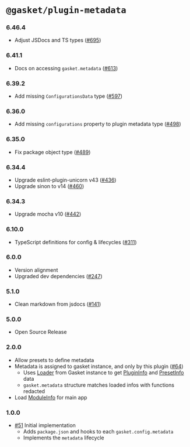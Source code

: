 # `@gasket/plugin-metadata`

### 6.46.4

- Adjust JSDocs and TS types ([#695])

### 6.41.1

- Docs on accessing `gasket.metadata` ([#613])

### 6.39.2

- Add missing `ConfigurationsData` type ([#597])

### 6.36.0

- Add missing `configurations` property to plugin metadata type ([#498])

### 6.35.0

- Fix package object type ([#489])

### 6.34.4

- Upgrade eslint-plugin-unicorn v43 ([#436])
- Upgrade sinon to v14 ([#460])

### 6.34.3

- Upgrade mocha v10 ([#442])

### 6.10.0

- TypeScript definitions for config & lifecycles ([#311])

### 6.0.0

- Version alignment
- Upgraded dev dependencies ([#247])

### 5.1.0

- Clean markdown from jsdocs ([#141])

### 5.0.0

- Open Source Release

### 2.0.0

- Allow presets to define metadata
- Metadata is assigned to gasket instance, and only by this plugin ([#64])
  - Uses [Loader] from Gasket instance to get [PluginInfo] and [PresetInfo] data
  - `gasket.metadata` structure matches loaded infos with functions redacted
- Load [ModuleInfo] for main app

### 1.0.0

- [#51] Initial implementation
  - Adds `package.json` and hooks to each `gasket.config.metadata`
  - Implements the `metadata` lifecycle


[#51]: https://github.com/godaddy/gasket/pull/51
[#64]: https://github.com/godaddy/gasket/pull/64
[#141]: https://github.com/godaddy/gasket/pull/141
[#247]: https://github.com/godaddy/gasket/pull/247
[#311]: https://github.com/godaddy/gasket/pull/311
[#436]: https://github.com/godaddy/gasket/pull/436
[#442]: https://github.com/godaddy/gasket/pull/442
[#460]: https://github.com/godaddy/gasket/pull/460
[#489]: https://github.com/godaddy/gasket/pull/489
[#498]: https://github.com/godaddy/gasket/pull/498
[#597]: https://github.com/godaddy/gasket/pull/597
[#613]: https://github.com/godaddy/gasket/pull/613
[#695]: https://github.com/godaddy/gasket/pull/695

[Loader]:/packages/gasket-resolve/docs/api.md#loader
[PluginInfo]:/packages/gasket-resolve/docs/api.md#plugininfo
[PresetInfo]:/packages/gasket-resolve/docs/api.md#presetinfo
[ModuleInfo]:/packages/gasket-resolve/docs/api.md#moduleinfo
